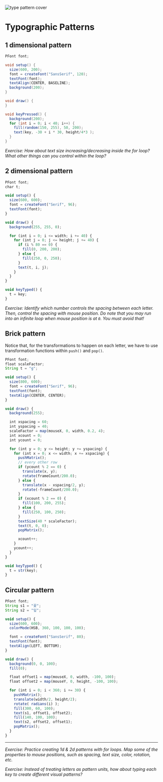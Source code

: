 ![type pattern cover](../images/type-pattern-cover.png)

# Typographic Patterns

## 1 dimensional pattern

```java
PFont font;

void setup() {
  size(600, 200);
  font = createFont("SansSerif", 120);
  textFont(font);
  textAlign(CENTER, BASELINE);
  background(200);
}

void draw() {
}

void keyPressed() {
  background(200);
  for (int i = 0; i < 40; i++) {
    fill(random(150, 255), 50, 200);
    text(key, -30 + i * 30, height/4*3 );
  }
}
```

*Exercise: How about text size increasing/decreasing inside the for loop? What other things can you control within the loop?*

## 2 dimensional pattern
```js
PFont font;
char t;

void setup() {
  size(600, 600);
  font = createFont("Serif", 96);
  textFont(font);
}

void draw() {
  background(255, 255, 0);

  for (int i = 0; i <= width; i += 40) {
    for (int j = 0; j <= height; j += 40) {
      if (i % 80 == 0) {
        fill(0, 200, 200);
      } else {
        fill(250, 0, 250);
      }
      text(t, i, j);
    }
  }
}

void keyTyped() {
  t = key;
}
```

*Exercise: Identify which number controls the spacing between each letter. Then, control the spacing with mouse position. Do note that you may run into an infinite loop when mouse position is at `0`. You must avoid that!*

## Brick pattern
Notice that, for the transformations to happen on each letter, we have to use transformation functions within `push()` and `pop()`.

```js
PFont font;
float scaleFactor;
String t = "g";

void setup() {
  size(800, 600);
  font = createFont("Serif", 96);
  textFont(font);
  textAlign(CENTER, CENTER);
}

void draw() {
  background(255);

  int xspacing = 60;
  int yspacing = 40;
  scaleFactor = map(mouseX, 0, width, 0.2, 4);
  int xcount = 0;
  int ycount = 0;

  for (int y = 0; y <= height; y += yspacing) {
    for (int x = 0; x <= width; x += xspacing) {
      pushMatrix();
      // every other row
      if (ycount % 2 == 0) {
        translate(x, y);
        rotate(frameCount/200.0);
      } else {
        translate(x - xspacing/2, y);
        rotate(-frameCount/200.0);
      }
      if (xcount % 2 == 0) {
        fill(100, 200, 255);
      } else {
        fill(250, 100, 250);
      } 
      textSize(40 * scaleFactor);
      text(t, 0, 0);
      popMatrix();

      xcount++;
    }
    ycount++;
  }
}

void keyTyped() {
  t = str(key);
}

```

## Circular pattern

```js
PFont font;
String s1 = "꽃";
String s2 = "잎";

void setup() {
  size(600, 600);
  colorMode(HSB, 360, 100, 100, 100);

  font = createFont("SansSerif", 80);
  textFont(font);
  textAlign(LEFT, BOTTOM);
}

void draw() {
  background(0, 0, 100);
  fill(0);

  float offset1 = map(mouseX, 0, width, -100, 100);
  float offset2 = map(mouseY, 0, height, -100, 100);

  for (int i = 0; i < 360; i += 30) {
    pushMatrix();
    translate(width/2, height/2);
    rotate( radians(i) );
    fill(300, 60, 100);
    text(s1, offset1, offset2);
    fill(140, 100, 100);
    text(s2, offset2, offset1);
    popMatrix();
  }
}

```

------

*Exercise: Practice creating 1d & 2d patterns with for loops. Map some of the properties to mouse positions, such as spacing, text size, color, rotation, etc.*

*Exercise: Instead of treating letters as pattern units, how about typing each key to create different visual patterns?*
